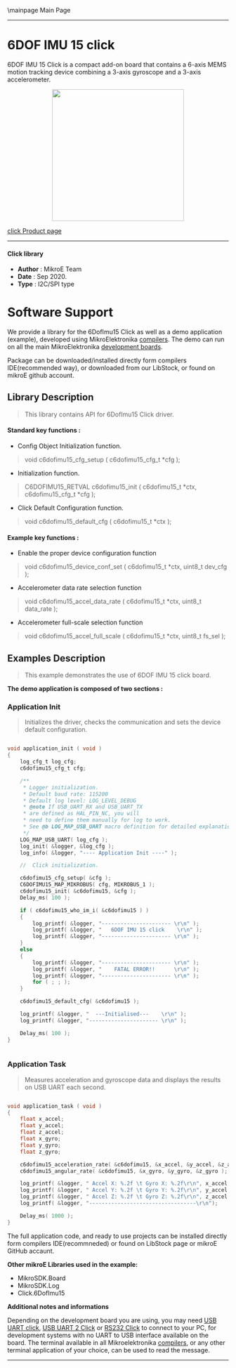 \mainpage Main Page
 
---
# 6DOF IMU 15 click

6DOF IMU 15 Click is a compact add-on board that contains a 6-axis MEMS motion tracking device combining a 3-axis gyroscope and a 3-axis accelerometer.

<p align="center">
  <img src="https://download.mikroe.com/images/click_for_ide/6dofimu15_click.png" height=300px>
</p>


[click Product page](https://www.mikroe.com/6dof-imu-15-click)

---


#### Click library 

- **Author**        : MikroE Team
- **Date**          : Sep 2020.
- **Type**          : I2C/SPI type


# Software Support

We provide a library for the 6DofImu15 Click 
as well as a demo application (example), developed using MikroElektronika 
[compilers](https://shop.mikroe.com/compilers). 
The demo can run on all the main MikroElektronika [development boards](https://shop.mikroe.com/development-boards).

Package can be downloaded/installed directly form compilers IDE(recommended way), or downloaded from our LibStock, or found on mikroE github account. 

## Library Description

> This library contains API for 6DofImu15 Click driver.

#### Standard key functions :

- Config Object Initialization function.
> void c6dofimu15_cfg_setup ( c6dofimu15_cfg_t *cfg ); 
 
- Initialization function.
> C6DOFIMU15_RETVAL c6dofimu15_init ( c6dofimu15_t *ctx, c6dofimu15_cfg_t *cfg );

- Click Default Configuration function.
> void c6dofimu15_default_cfg ( c6dofimu15_t *ctx );

#### Example key functions :

- Enable the proper device configuration function
> void c6dofimu15_device_conf_set ( c6dofimu15_t *ctx, uint8_t dev_cfg );
 
- Accelerometer data rate selection function
> void c6dofimu15_accel_data_rate ( c6dofimu15_t *ctx, uint8_t data_rate );

- Accelerometer full-scale selection function
> void c6dofimu15_accel_full_scale ( c6dofimu15_t *ctx, uint8_t fs_sel );

## Examples Description

> This example demonstrates the use of 6DOF IMU 15 click board.

**The demo application is composed of two sections :**

### Application Init 

> Initializes the driver, checks the communication and sets the device default configuration.

```c

void application_init ( void )
{
    log_cfg_t log_cfg;
    c6dofimu15_cfg_t cfg;

    /** 
     * Logger initialization.
     * Default baud rate: 115200
     * Default log level: LOG_LEVEL_DEBUG
     * @note If USB_UART_RX and USB_UART_TX 
     * are defined as HAL_PIN_NC, you will 
     * need to define them manually for log to work. 
     * See @b LOG_MAP_USB_UART macro definition for detailed explanation.
     */
    LOG_MAP_USB_UART( log_cfg );
    log_init( &logger, &log_cfg );
    log_info( &logger, "---- Application Init ----" );

    //  Click initialization.

    c6dofimu15_cfg_setup( &cfg );
    C6DOFIMU15_MAP_MIKROBUS( cfg, MIKROBUS_1 );
    c6dofimu15_init( &c6dofimu15, &cfg );
    Delay_ms( 100 );

    if ( c6dofimu15_who_im_i( &c6dofimu15 ) )
    {
        log_printf( &logger, "---------------------- \r\n" );
        log_printf( &logger, "   6DOF IMU 15 click    \r\n" );
        log_printf( &logger, "---------------------- \r\n" );
    }
    else
    {
        log_printf( &logger, "---------------------- \r\n" );
        log_printf( &logger, "    FATAL ERROR!!      \r\n" );
        log_printf( &logger, "---------------------- \r\n" );
        for ( ; ; );
    }

    c6dofimu15_default_cfg( &c6dofimu15 );

    log_printf( &logger, "  ---Initialised---    \r\n" );
    log_printf( &logger, "---------------------- \r\n" );

    Delay_ms( 100 );
}
  
```

### Application Task

> Measures acceleration and gyroscope data and displays the results on USB UART each second.

```c

void application_task ( void )
{
    float x_accel;
    float y_accel;
    float z_accel;
    float x_gyro;
    float y_gyro;
    float z_gyro;

    c6dofimu15_acceleration_rate( &c6dofimu15, &x_accel, &y_accel, &z_accel );
    c6dofimu15_angular_rate( &c6dofimu15, &x_gyro, &y_gyro, &z_gyro );

    log_printf( &logger, " Accel X: %.2f \t Gyro X: %.2f\r\n", x_accel, x_gyro );
    log_printf( &logger, " Accel Y: %.2f \t Gyro Y: %.2f\r\n", y_accel, y_gyro );
    log_printf( &logger, " Accel Z: %.2f \t Gyro Z: %.2f\r\n", z_accel, z_gyro );
    log_printf( &logger, "----------------------------------\r\n");

    Delay_ms( 1000 );
} 

```

The full application code, and ready to use projects can be  installed directly form compilers IDE(recommneded) or found on LibStock page or mikroE GitHub accaunt.

**Other mikroE Libraries used in the example:** 

- MikroSDK.Board
- MikroSDK.Log
- Click.6DofImu15

**Additional notes and informations**

Depending on the development board you are using, you may need 
[USB UART click](https://shop.mikroe.com/usb-uart-click), 
[USB UART 2 Click](https://shop.mikroe.com/usb-uart-2-click) or 
[RS232 Click](https://shop.mikroe.com/rs232-click) to connect to your PC, for 
development systems with no UART to USB interface available on the board. The 
terminal available in all Mikroelektronika 
[compilers](https://shop.mikroe.com/compilers), or any other terminal application 
of your choice, can be used to read the message.



---
